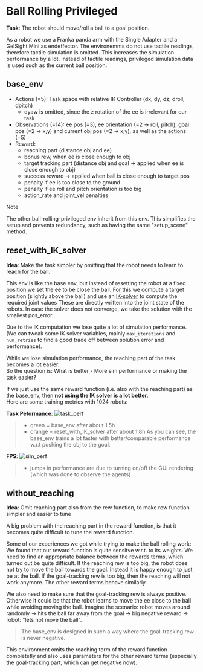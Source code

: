 # Ball Rolling Privileged
**Task**: The robot should move/roll a ball to a goal position.

As a robot we use a Franka panda arm with the Single Adapter and a GelSight Mini as endeffector.
The environemnts do not use tactile readings, therefore tactile simulation is omitted. This increases the simulation performance by a lot.
Instead of tactile readings, privileged simulation data is used such as the current ball position.

## base_env
- Actions (=5): Task space with relative IK Controller (dx, dy, dz, droll, dpitch)
    - dyaw is omitted, since the z rotation of the ee is irrelevant for our task
- Observations (=14): ee pos (=3), ee orientation (=2 -> roll, pitch), goal pos (=2 -> x,y) and current obj pos (=2 -> x,y), as well as the actions (=5)
- Reward: 
    - reaching part (distance obj and ee)
    - bonus rew, when ee is close enough to obj
    - target tracking part (distance obj and goal -> applied when ee is close enough to obj)
    - success reward -> applied when ball is close enough to target pos
    - penalty if ee is too close to the ground
    - penalty if ee roll and pitch orientation is too big
    - action_rate and joint_vel penalties 

>[!Note]
>The other ball-rolling-privileged env inherit from this env. This simplifies the setup and prevents redundancy, such as having the same "setup_scene" method.

## reset_with_IK_solver
**Idea**:
Make the task simpler by omitting that the robot needs to learn to reach for the ball.

This env is like the base env, but instead of resetting the robot at a fixed position we
set the ee to be close the ball. 
For this we compute a target position (slightly above the ball) and use an [IK-solver](https://github.com/UM-ARM-Lab/pytorch_kinematics]) to compute the required joint values
These are directly written into the joint state of the robots.
In case the solver does not converge, we take the solution with the smallest pos_error.

Due to the IK computation we lose quite a lot of simulation performance.
(We can tweak some IK solver variables, mainly `max_iterations` and `num_retries` to find a good trade off between solution error and performance).

While we lose simulation performance, the reaching part of the task becomes a lot easier.  
So the question is: What is better - More sim performance or making the task easier?  

If we just use the same reward function (i.e. also with the reaching part) as the base_env,
then **not using the IK solver is a lot better**.  
Here are some training metrics with 1024 robots:

**Task Peformance**:
![task_perf](image-1.png)
> - green = base_env after about 1.5h
> - orange = reset_with_IK_solver after about 1.8h
As you can see, the base_env trains a lot faster with better/comparable performance
w.r.t pushing the obj to the goal.

**FPS**:
![sim_perf](image-2.png)
> - jumps in performance are due to turning on/off the GUI rendering (which was done to observe the agents)

## without_reaching
**Idea**: Omit reaching part also from the rew function, to make rew function simpler
and easier to tune

A big problem with the reaching part in the reward function, is that it becomes quite difficult to tune the reward function.

Some of our experiences we got while trying to make the ball rolling work:  
We found that our reward function is quite sensitve w.r.t. to its weights.
We need to find an appropriate balance between the rewards terms, which turned out be quite difficult.
If the reaching rew is too big, the robot does not try to move the ball towards the goal. Instead it is happy enough to just be at the ball.
If the goal-tracking rew is too big, then the reaching will not work anymore.
The other reward terms behave similarly. 

We also need to make sure that the goal-tracking rew is always positive.
Otherwise it could be that the robot learns to move the ee close to the ball while avoiding moving the ball.
Imagine the scenario: robot moves around randomly -> hits the ball far away from the goal -> big negative reward -> robot: "lets not move the ball".
> The base_env is designed in such a way where the goal-tracking rew is never negative.

This environment omits the reaching term of the reward function completetly and also uses parameters for the other reward terms (especially the goal-tracking part, which can get negative now).